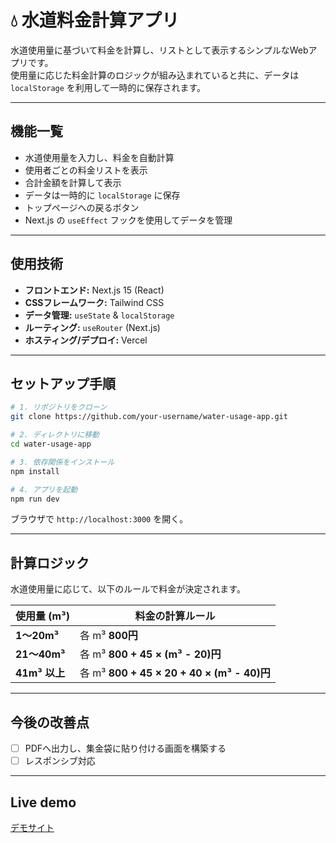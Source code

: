 # 💧 水道料金計算アプリ

水道使用量に基づいて料金を計算し、リストとして表示するシンプルなWebアプリです。  
使用量に応じた料金計算のロジックが組み込まれていると共に、データは `localStorage` を利用して一時的に保存されます。

---
## 機能一覧
- 水道使用量を入力し、料金を自動計算
- 使用者ごとの料金リストを表示
- 合計金額を計算して表示
- データは一時的に `localStorage` に保存
- トップページへの戻るボタン
- Next.js の `useEffect` フックを使用してデータを管理

---
## 使用技術
- **フロントエンド:** Next.js 15 (React)
- **CSSフレームワーク:** Tailwind CSS
- **データ管理:** `useState` & `localStorage`
- **ルーティング:** `useRouter` (Next.js)
- **ホスティング/デプロイ:** Vercel

---
## セットアップ手順
```bash
# 1. リポジトリをクローン
git clone https://github.com/your-username/water-usage-app.git

# 2. ディレクトリに移動
cd water-usage-app

# 3. 依存関係をインストール
npm install

# 4. アプリを起動
npm run dev
```
ブラウザで `http://localhost:3000` を開く。

---
## 計算ロジック
水道使用量に応じて、以下のルールで料金が決定されます。

| 使用量 (m³) | 料金の計算ルール |
|------------|----------------|
| **1～20m³** | 各 m³ **800円** |
| **21～40m³** | 各 m³ **800 + 45 × (m³ - 20)円** |
| **41m³ 以上** | 各 m³ **800 + 45 × 20 + 40 × (m³ - 40)円** |

---
## 今後の改善点
- [ ] PDFへ出力し、集金袋に貼り付ける画面を構築する
- [ ] レスポンシブ対応

---
## Live demo

[デモサイト](https://water-meter-app-fawn.vercel.app/)